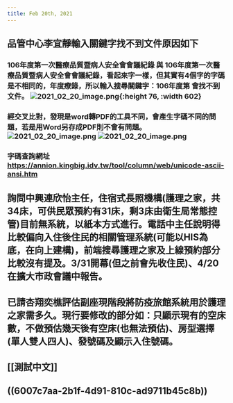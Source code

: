 ```yaml
---
title: Feb 20th, 2021
---
```


## 品管中心李宜靜輸入關鍵字找不到文件原因如下
### 106年度第一次醫療品質暨病人安全會會議紀錄 與 106年度第一次醫療品質暨病人安全會會議紀錄，看起來字一樣，但其實有4個字的字碼是不相同的，年度療錄，所以輸入搜尋關鍵字：106年度第 會找不到文件。 ![2021_02_20_image.png](https://cdn.logseq.com/%2Ff467721d-5367-4760-8ae1-a7e9172833c8598f0900-8f6c-4537-86e3-1c83e2508d8b2021_02_20_image.png?Expires=4767397949&Signature=P9zZ8JhGnRQFpAekyrdzIqcRrNIjzpZXizA69juXJ~4Nxx1nL5Uiqd1oB0PY7KMGuArNgsENGOHvlHoIRNTl293o6k4DlCztqO21-ua7NBBORKaG6azNpt8aIQ9lrCOmmRehO0WkqBzFP5r514piVHzZ9gB-IgmSurJLn6PO~~JlXDbxFDIdgKXcUHPiXthnd~wXkBCFcLZ3s~4GWjyxvRbyuHpoVNJ6knNPjUskotAlwSDODGTMjfTMBhIAdr8f6HG1x3u8x6Zpo10VdkYVSbgLoaWDpHmoDmcbnPJwS4nT8XDEx2ITCIrbBNxE0R7nwBurV3GmLYM5M18zhHvCaQ__&Key-Pair-Id=APKAJE5CCD6X7MP6PTEA){:height 76, :width 602}
### 經交叉比對，發現是word轉PDF的工具不同，會產生字碼不同的問題，若是用Word另存成PDF則不會有問題。 ![2021_02_20_image.png](https://cdn.logseq.com/%2Ff467721d-5367-4760-8ae1-a7e9172833c875767ca9-0c88-44b5-9364-1f030dddf1f72021_02_20_image.png?Expires=4767398141&Signature=SjMLYJHlDn~EjRX3foe8B2ZdkYjPXQCpuOHnLJRWM7eSz7CAjlzL2mn3PoBksYEBGNBr2L2h5uiS3eccf7~WPu7QeA~vzDncc-myWpOX47pg6fvqboeSqrn4wBbmlpuwI18Pk2hM5oK-4YFFkzpoaINaoqZczCnPxZ4y8HiKH06LHM83wYp1Wmzd7cuZsViczJisb1nePKvrgiiLcY9Y7ByZGnlX8xNL-9hmvIJn5GmUJndfpV~8zjA8Ynzx8SN6CwM9YJesLOg91X3ac22D1gew8ZwFgqzHxFBwVG9x1GYaoMr2aCFik-4fkiN4GyVYTxeKgWURmHLlrNjx2T2Gog__&Key-Pair-Id=APKAJE5CCD6X7MP6PTEA) ![2021_02_20_image.png](https://cdn.logseq.com/%2Ff467721d-5367-4760-8ae1-a7e9172833c80d81410f-8ec6-42cb-9239-f79b5270f66e2021_02_20_image.png?Expires=4767398170&Signature=Aqsxj3aFGtJYePcJYYskufg319i2eXptHRkUTK1btWicgO3Phol83r~~5XweIkhzPATsUh~By4MxD2B0IIPkrtecYs1RygtVmIq3-14OSRl8joqfMbgcZWelcUlkEYUrNuu~rHViLxMFjkofj3DVAIhgAN3wM50dl84bxnjKxQZa-ZS1i~nbQUsDZtYYPGtsoW~N~F61HyfF5g8~N5uZVag3rWgo0rt26yCTXsXNLxLSYU6b9xUQlK6Gsmx9PID-L-kUk-lR4wOgGXZH5YSdmzA7g7mLIHf4e6-d5kc-vTFUnKB-brg4aGrrPwLAbZ6TuAJk76FMg5wmuYm6vmjrzg__&Key-Pair-Id=APKAJE5CCD6X7MP6PTEA)
### 字碼查詢網址 https://annion.kingbig.idv.tw/tool/column/web/unicode-ascii-ansi.htm
## 詢問中興連欣怡主任，住宿式長照機構(護理之家，共34床，可供民眾預約有31床，剩3床由衛生局常態控管)目前無系統，以紙本方式進行。電話中主任說明得比較偏向入住後住民的相關管理系統(可能以HIS為底，在向上建構)，前端搜尋護理之家及上線預約部分比較沒有提及。3/31開幕(但之前會先收住民)、4/20在擴大市政會議中報告。
## 已請杏翔奕樵評估副座現階段將防疫旅館系統用於護理之家需多久。現行要修改的部分如：只顯示現有的空床數，不做預估幾天後有空床(也無法預估)、房型選擇(單人雙人四人)、發號碼及顯示入住號碼。
## [[測試中文]]
## ((6007c7aa-2b1f-4d91-810c-ad9711b45c8b))
